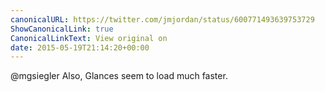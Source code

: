 ```yaml
---
canonicalURL: https://twitter.com/jmjordan/status/600771493639753729
ShowCanonicalLink: true
CanonicalLinkText: View original on
date: 2015-05-19T21:14:20+00:00
---
```

@mgsiegler Also, Glances seem to load much faster.